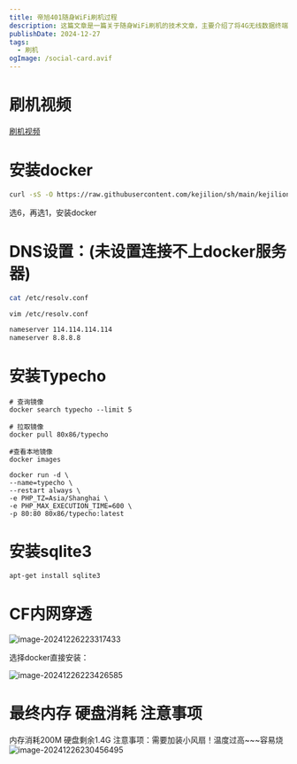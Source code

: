 ```yaml
---
title: 帝旭401随身WiFi刷机过程
description: 这篇文章是一篇关于随身WiFi刷机的技术文章，主要介绍了将4G无线数据终端刷机成Debian系统并部署了Typecho博客。这篇文章为将随身WiFi刷机成Debian系统提供了详细的步骤，并通过设置DNS、安装Docker、拉取Typecho镜像和安装SQLite3等过程，最后通过CF内网穿透，从而实现了系统的成功刷机以及博客部署。
publishDate: 2024-12-27
tags:
  - 刷机
ogImage: /social-card.avif
---
```

# 刷机视频
[刷机视频][1]

# 安装docker
```bash
curl -sS -O https://raw.githubusercontent.com/kejilion/sh/main/kejilion.sh && chmod +x kejilion.sh && ./kejilion.sh
```
选6，再选1，安装docker

# DNS设置：(未设置连接不上docker服务器)
```bash
cat /etc/resolv.conf

vim /etc/resolv.conf

nameserver 114.114.114.114
nameserver 8.8.8.8
```

# 安装Typecho
```
# 查询镜像
docker search typecho --limit 5

# 拉取镜像
docker pull 80x86/typecho

#查看本地镜像
docker images

docker run -d \
--name=typecho \
--restart always \
-e PHP_TZ=Asia/Shanghai \
-e PHP_MAX_EXECUTION_TIME=600 \
-p 80:80 80x86/typecho:latest

```

# 安装sqlite3
```bash
apt-get install sqlite3
```

# CF内网穿透
![image-20241226223317433](https://p.zhenxi.site/files/202412262233488.png)


选择docker直接安装：

![image-20241226223426585](https://p.zhenxi.site/files/202412262234685.png)



# 最终内存 硬盘消耗 注意事项
内存消耗200M
硬盘剩余1.4G
注意事项：需要加装小风扇！温度过高~~~容易烧
![image-20241226230456495](https://p.zhenxi.site/files/202412262304571.png)

  [1]: https://www.bilibili.com/video/BV1HJUzYVEtH/?spm_id_from=333.337.search-card.all.click&vd_source=105d7c6f614459406c1e6948579b6dc1
